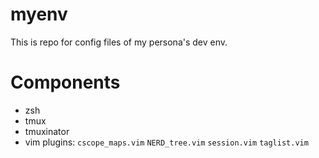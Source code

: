 myenv
=====

This is repo for config files of my persona's dev env.


Components
============

* zsh
* tmux
* tmuxinator
* vim plugins: `cscope_maps.vim` `NERD_tree.vim` `session.vim` `taglist.vim`


